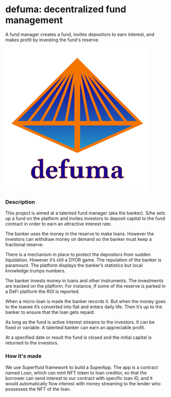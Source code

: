 # defuma: decentralized fund management

A fund manager creates a fund, invites depositors to earn interest, and makes profit by investing the fund's reserve.

![](https://github.com/chnejohnson/defuma/blob/master/presentation/defuma_logo_landing450.png)

### Description
This project is aimed at a talented fund manager (aka the banker). S/he sets up a fund on the platform and invites investors to deposit capital to the fund contract in order to earn an attractive interest rate.

The banker uses the money in the reserve to make loans. However the investors can withdraw money on demand so the banker must keep a fractional reserve.

There is a mechanism in place to protect the depositors from sudden liquidation. However it’s still a DYOR game. The reputation of the banker is paramount. The platform displays the banker’s statistics but local knowledge trumps numbers.

The banker invests money in loans and other instruments. The investments are tracked on the platform. For instance, if some of the reserve is parked in a DeFi platform the ROI is reported.

When a micro-loan is made the banker records it. But when the money goes to the loanee it’s converted into fiat and enters daily life. Then it’s up to the banker to ensure that the loan gets repaid.

As long as the fund is active interest streams to the investors. It can be fixed or variable. A talented banker can earn an appreciable profit.

At a specified date or result the fund is closed and the initial capital is returned to the investors.

### How it's made
We use Superfluid framework to build a SuperApp. The app is a contract named Loan, which can mint NFT token to loan creditor, so that the borrower can send interest to our contract with specific loan ID, and it would automatically flow interest with money streaming to the lender who possesses the NFT of the loan.